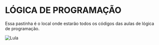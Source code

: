 # LÓGICA DE PROGRAMAÇÃO
Essa pastinha é o local onde estarão todos os códigos das aulas de lógica de programação.


![Lula](https://upload.wikimedia.org/wikipedia/commons/f/f9/Foto_oficial_de_Luiz_In%C3%A1cio_Lula_da_Silva_%28ombros%29.jpg)
